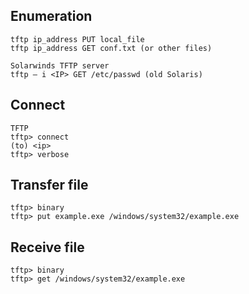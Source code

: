 ## Enumeration
```
tftp ip_address PUT local_file
tftp ip_address GET conf.txt (or other files)

Solarwinds TFTP server
tftp – i <IP> GET /etc/passwd (old Solaris)
```

## Connect

```
TFTP
tftp> connect
(to) <ip>
tftp> verbose
```

## Transfer file

```
tftp> binary
tftp> put example.exe /windows/system32/example.exe
```

## Receive file

```
tftp> binary
tftp> get /windows/system32/example.exe
```

